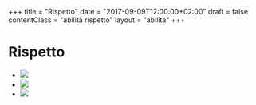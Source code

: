 +++
title = "Rispetto"
date =  "2017-09-09T12:00:00+02:00"
draft = false
contentClass = "abilità rispetto"
layout = "abilita"
+++

# Rispetto

- ![ ](/images/abilita/rispetto/01.jpg)
- ![ ](/images/abilita/rispetto/02.jpg)
- ![ ](/images/abilita/rispetto/03.jpg)  


